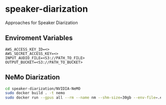 # speaker-diarization
Approaches for Speaker Diarization


## Enviroment Variables
```.env
AWS_ACCESS_KEY_ID=<>
AWS_SECRET_ACCESS_KEY=<>
INPUT_AUDIO_FILE=<S3://PATH_TO_FILE>
OUTPUT_BUCKET=<S3://PATH_TO_BUCKET>
```

## NeMo Diarization
```bash
cd speaker-diarization/NVIDIA-NeMO
sudo docker build . -t nemo
sudo docker run --gpus all --rm --name nm --shm-size=30gb --env-file=.env -it nemo python main.py
```
